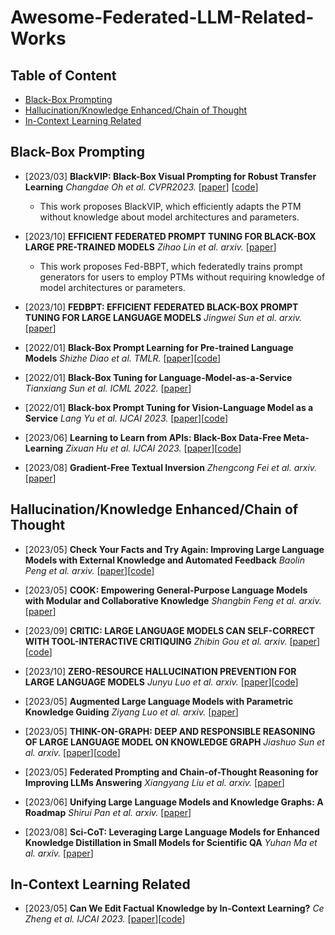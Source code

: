 # Awesome-Federated-LLM-Related-Works

## Table of Content

- [Black-Box Prompting](#Black-Box-Prompting)
- [Hallucination/Knowledge Enhanced/Chain of Thought](#Hallucination/Knowledge-Enhanced/Chain-of-Thought)
- [In-Context Learning Related](#In-Context-Learning-Related)

## Black-Box Prompting
- [2023/03] **BlackVIP: Black-Box Visual Prompting for Robust Transfer Learning** *Changdae Oh et al. CVPR2023.* [[paper](https://arxiv.org/abs/2303.14773)] [[code](https://github.com/changdaeoh/BlackVIP)]
  - This work proposes BlackVIP, which efficiently adapts the PTM without knowledge about model architectures and parameters.
 
- [2023/10] **EFFICIENT FEDERATED PROMPT TUNING FOR BLACK-BOX LARGE PRE-TRAINED MODELS** *Zihao Lin et al. arxiv.* [[paper](https://arxiv.org/abs/2310.03123)]
  - This work proposes Fed-BBPT, which federatedly trains prompt generators for users to employ PTMs without requiring knowledge of model architectures or parameters.

- [2023/10] **FEDBPT: EFFICIENT FEDERATED BLACK-BOX PROMPT TUNING FOR LARGE LANGUAGE MODELS** *Jingwei Sun et al. arxiv.* [[paper](https://arxiv.org/abs/2310.01467)]

- [2022/01] **Black-Box Prompt Learning for Pre-trained Language Models** *Shizhe Diao et al. TMLR.* [[paper](https://arxiv.org/abs/2201.08531)][[code]( https://github.com/shizhediao/Black-Box-Prompt-Learning)]

- [2022/01] **Black-Box Tuning for Language-Model-as-a-Service** *Tianxiang Sun et al. ICML 2022.* [[paper](https://arxiv.org/abs/2201.03514)]

- [2022/01] **Black-box Prompt Tuning for Vision-Language Model as a Service** *Lang Yu et al. IJCAI 2023.* [[paper](https://www.ijcai.org/proceedings/2023/0187.pdf)][[code](https://github.com/BruthYU/BPT-VLM)]

- [2023/06] **Learning to Learn from APIs: Black-Box Data-Free Meta-Learning** *Zixuan Hu et al. IJCAI 2023.* [[paper](https://arxiv.org/abs/2305.18413)][[code](https://github.com/Egg-Hu/BiDf-MKD)]

- [2023/08] **Gradient-Free Textual Inversion** *Zhengcong Fei et al. arxiv.* [[paper](https://arxiv.org/abs/2304.05818)]

## Hallucination/Knowledge Enhanced/Chain of Thought
- [2023/05] **Check Your Facts and Try Again: Improving Large Language Models with External Knowledge and Automated Feedback** *Baolin Peng et al. arxiv.* [[paper](https://arxiv.org/abs/2302.12813)][[code](https://github.com/feizc/Gradient-Free-Textual-Inversion)]

- [2023/05] **COOK: Empowering General-Purpose Language Models with Modular and Collaborative Knowledge** *Shangbin Feng et al. arxiv.* [[paper](https://arxiv.org/abs/2305.09955)]

- [2023/09] **CRITIC: LARGE LANGUAGE MODELS CAN SELF-CORRECT WITH TOOL-INTERACTIVE CRITIQUING** *Zhibin Gou et al. arxiv.* [[paper](https://arxiv.org/abs/2305.11738)][[code](https://github.com/microsoft/ProphetNet/tree/master/CRITIC)]

- [2023/10] **ZERO-RESOURCE HALLUCINATION PREVENTION FOR LARGE LANGUAGE MODELS** *Junyu Luo et al. arxiv.* [[paper](https://arxiv.org/abs/2309.02654)][[code](https://github.com/soap117/Self-evaluation)]

- [2023/05] **Augmented Large Language Models with Parametric Knowledge Guiding** *Ziyang Luo et al. arxiv.* [[paper](https://arxiv.org/abs/2305.04757)]

- [2023/05] **THINK-ON-GRAPH: DEEP AND RESPONSIBLE REASONING OF LARGE LANGUAGE MODEL ON KNOWLEDGE GRAPH** *Jiashuo Sun et al. arxiv.* [[paper](https://arxiv.org/abs/2307.07697)][[code](https://github.com/GasolSun36/ToG)]

- [2023/05] **Federated Prompting and Chain-of-Thought Reasoning for Improving LLMs Answering** *Xiangyang Liu et al. arxiv.* [[paper](https://arxiv.org/abs/2304.13911)]

- [2023/06] **Unifying Large Language Models and Knowledge Graphs: A Roadmap** *Shirui Pan et al. arxiv.* [[paper](https://arxiv.org/abs/2306.08302)]

- [2023/08] **Sci-CoT: Leveraging Large Language Models for Enhanced Knowledge Distillation in Small Models for Scientific QA** *Yuhan Ma et al. arxiv.* [[paper](https://arxiv.org/abs/2308.04679)]

## In-Context Learning Related
- [2023/05] **Can We Edit Factual Knowledge by In-Context Learning?** *Ce Zheng et al. IJCAI 2023.* [[paper](https://arxiv.org/abs/2305.12740)][[code](https://github.com/PKUnlp-icler/IKE)]


